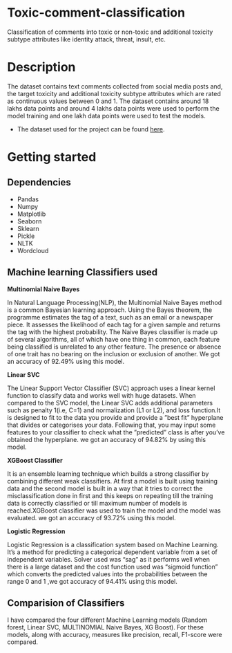 # Toxic-comment-classification
Classification of comments into toxic or non-toxic and additional toxicity subtype attributes like identity attack, threat, insult, etc.

# Description
The dataset contains text comments collected from social media posts and, the target toxicity and additional toxicity subtype attributes which are rated as continuous values between 0 and 1. The dataset contains around 18 lakhs data points and around 4 lakhs data points were used to perform the model training and one lakh data points were used to test the models.
- The dataset used for the project can be found [here](https://www.kaggle.com/fedesoriano/traffic-prediction-dataset).

# Getting started
## Dependencies 
- Pandas
- Numpy
- Matplotlib
- Seaborn
- Sklearn
- Pickle
- NLTK
- Wordcloud

## Machine learning Classifiers used
 **Multinomial Naive Bayes**
 
 
In Natural Language Processing(NLP), the Multinomial Naive Bayes method is a common Bayesian learning approach. Using the Bayes theorem, the programme estimates the tag of a text, such as an email or a newspaper piece. It assesses the likelihood of each tag for a given sample and returns the tag with the highest probability. The Naive Bayes classifier is made up of several algorithms, all of which have one thing in common, each feature being classified is unrelated to any other feature. The presence or absence of one trait has no bearing on the inclusion or exclusion of another. We got an accuracy of 92.49% using this model.

**Linear SVC**

The Linear Support Vector Classifier (SVC) approach uses a linear kernel function to classify data and works well with huge datasets. When compared to the SVC model, the Linear SVC adds additional parameters such as penalty 1(i.e, C=1) and normalization (L1 or L2), and loss function.It is designed to fit to the data you provide and provide a ”best fit” hyperplane that divides or categorises your data. Following that, you may input some features to your classifier to check what the ”predicted” class is after you’ve obtained the hyperplane. we got an accuracy of 94.82% by using this model.

**XGBoost Classifier**

It is an ensemble learning technique which builds a strong classifier by combining different weak classifiers. At first a model is built using training data and the second model is built in a way that it tries to correct the misclassification done in first and this keeps on repeating till the training data is correctly classified or till maximum number of models is reached.XGBoost classifier was used to train the model and the model was evaluated. we got an accuracy of 93.72% using this model.

**Logistic Regression**

Logistic Regression is a classification system based on Machine Learning. It’s a method for predicting a categorical dependent variable from a set of independent variables. Solver used was “sag” as it performs well when there is a large dataset and the cost function used was “sigmoid function” which converts the predicted values into the probabilities between the range 0 and 1 ,we got accuracy of 94.41% using this model.

## Comparision of Classifiers
I have compared the four different Machine Learning models (Random forest, Linear SVC, MULTINOMIAL Naive Bayes,
XG Boost). For these models, along with accuracy, measures like precision, recall, F1-score were compared.
